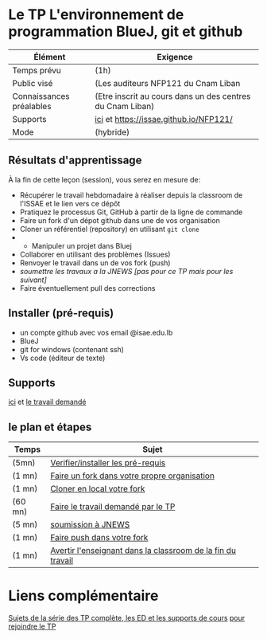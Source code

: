# Le TP L'environnement de programmation BlueJ, git et github


Élément                    | Exigence
---                     | ---
Temps prévu             | (1h)
Public visé             | (Les auditeurs NFP121 du Cnam Liban
Connaissances préalables | (Etre inscrit au cours dans un des centres du Cnam Liban)
Supports               | [ici](/nfp121.tp1) et https://issae.github.io/NFP121/
Mode          | (hybride)

## Résultats d'apprentissage

À la fin de cette leçon (session), vous serez en mesure de:

- Récupérer le travail hebdomadaire à réaliser depuis la classroom de l'ISSAE et le lien vers ce dépôt
- Pratiquez le processus Git, GitHub à partir de la ligne de commande
- Faire un fork d'un dépot github dans une de vos organisation
- Cloner un référentiel (repository) en utilisant `git clone`
- - Manipuler un projet dans Bluej
- Collaborer en utilisant des problèmes (Issues)
- Renvoyer le travail dans un de vos fork (push)
- _soumettre les travaux a la JNEWS [pas pour ce TP mais pour les suivant]_
- Faire éventuellement pull des corrections

## Installer (pré-requis)

* un compte github avec vos email @isae.edu.lb
* BlueJ
* git for windows (contenant ssh)
* Vs code (éditeur de texte)

## Supports

[ici](/nfp121.tp0) et [le travail demandé](travail)

## le plan et étapes

Temps        | Sujet
---         | ---
(5mn)| [Verifier/installer les pré-requis](travail#prerequis)
(1 mn)| [Faire un fork dans votre propre organisation](travail#fork)
(1 mn)| [Cloner en local votre fork](travail#clone)
(60 mn)|[Faire le travail demandé par le TP](tp1/)
(5 mn)| [soumission à JNEWS](travail#jnews)
(1 mn)| [Faire push dans votre fork](travail#push)
(1 mn)| [Avertir l'enseignant dans la classroom de la fin du travail](travail#avertir)



# Liens complémentaire

[Sujets de la série des TP complète, les ED et les supports de cours](https://issae.github.io/NFP121/)
[pour rejoindre le TP]()
